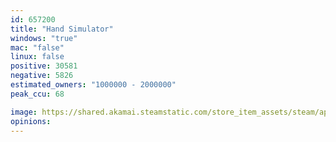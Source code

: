 ```yaml
---
id: 657200
title: "Hand Simulator"
windows: "true"
mac: "false"
linux: false
positive: 30581
negative: 5826
estimated_owners: "1000000 - 2000000"
peak_ccu: 68

image: https://shared.akamai.steamstatic.com/store_item_assets/steam/apps/657200/header.jpg?t=1664350346
opinions:
---
```

